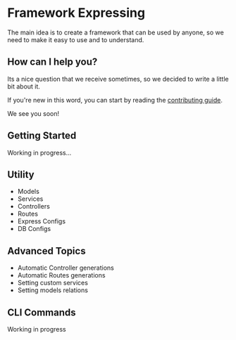 # Framework Expressing

The main idea is to create a framework that can be used by anyone, so we need to make it easy to use and to understand.

## How can I help you?

Its a nice question that we receive sometimes, so we decided to write a little bit about it.

If you're new in this word, you can start by reading the [contributing guide](contributing.md).

We see you soon!

## Getting Started

Working in progress...

## Utility

- Models
- Services
- Controllers
- Routes
- Express Configs
- DB Configs

## Advanced Topics

- Automatic Controller generations
- Automatic Routes generations
- Setting custom services
- Setting models relations

## CLI Commands

Working in progress
